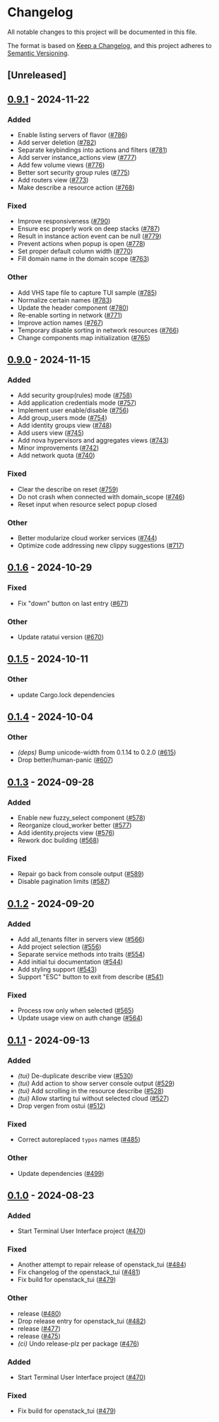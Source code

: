 # Changelog
All notable changes to this project will be documented in this file.

The format is based on [Keep a Changelog](https://keepachangelog.com/en/1.0.0/),
and this project adheres to [Semantic Versioning](https://semver.org/spec/v2.0.0.html).

## [Unreleased]

## [0.9.1](https://github.com/gtema/openstack/compare/openstack_tui-v0.9.0...openstack_tui-v0.9.1) - 2024-11-22

### Added

- Enable listing servers of flavor ([#786](https://github.com/gtema/openstack/pull/786))
- Add server deletion ([#782](https://github.com/gtema/openstack/pull/782))
- Separate keybindings into actions and filters ([#781](https://github.com/gtema/openstack/pull/781))
- Add server instance_actions view ([#777](https://github.com/gtema/openstack/pull/777))
- Add few volume views ([#776](https://github.com/gtema/openstack/pull/776))
- Better sort security group rules ([#775](https://github.com/gtema/openstack/pull/775))
- Add routers view ([#773](https://github.com/gtema/openstack/pull/773))
- Make describe a resource action ([#768](https://github.com/gtema/openstack/pull/768))

### Fixed

- Improve responsiveness ([#790](https://github.com/gtema/openstack/pull/790))
- Ensure esc properly work on deep stacks ([#787](https://github.com/gtema/openstack/pull/787))
- Result in instance action event can be null ([#779](https://github.com/gtema/openstack/pull/779))
- Prevent actions when popup is open ([#778](https://github.com/gtema/openstack/pull/778))
- Set proper default column width ([#770](https://github.com/gtema/openstack/pull/770))
- Fill domain name in the domain scope ([#763](https://github.com/gtema/openstack/pull/763))

### Other

- Add VHS tape file to capture TUI sample ([#785](https://github.com/gtema/openstack/pull/785))
- Normalize certain names ([#783](https://github.com/gtema/openstack/pull/783))
- Update the header component ([#780](https://github.com/gtema/openstack/pull/780))
- Re-enable sorting in network ([#771](https://github.com/gtema/openstack/pull/771))
- Improve action names ([#767](https://github.com/gtema/openstack/pull/767))
- Temporary disable sorting in network resources ([#766](https://github.com/gtema/openstack/pull/766))
- Change components map initialization ([#765](https://github.com/gtema/openstack/pull/765))

## [0.9.0](https://github.com/gtema/openstack/compare/openstack_tui-v0.1.6...openstack_tui-v0.9.0) - 2024-11-15

### Added

- Add security group(rules) mode ([#758](https://github.com/gtema/openstack/pull/758))
- Add application credentials mode ([#757](https://github.com/gtema/openstack/pull/757))
- Implement user enable/disable ([#756](https://github.com/gtema/openstack/pull/756))
- Add group_users mode ([#754](https://github.com/gtema/openstack/pull/754))
- Add identity groups view ([#748](https://github.com/gtema/openstack/pull/748))
- Add users view ([#745](https://github.com/gtema/openstack/pull/745))
- Add nova hypervisors and aggregates views ([#743](https://github.com/gtema/openstack/pull/743))
- Minor improvements ([#742](https://github.com/gtema/openstack/pull/742))
- Add network quota ([#740](https://github.com/gtema/openstack/pull/740))

### Fixed

- Clear the describe on reset ([#759](https://github.com/gtema/openstack/pull/759))
- Do not crash when connected with domain_scope ([#746](https://github.com/gtema/openstack/pull/746))
- Reset input when resource select popup closed

### Other

- Better modularize cloud worker services ([#744](https://github.com/gtema/openstack/pull/744))
- Optimize code addressing new clippy suggestions ([#717](https://github.com/gtema/openstack/pull/717))

## [0.1.6](https://github.com/gtema/openstack/compare/openstack_tui-v0.1.5...openstack_tui-v0.1.6) - 2024-10-29

### Fixed

- Fix "down" button on last entry ([#671](https://github.com/gtema/openstack/pull/671))

### Other

- Update ratatui version ([#670](https://github.com/gtema/openstack/pull/670))

## [0.1.5](https://github.com/gtema/openstack/compare/openstack_tui-v0.1.4...openstack_tui-v0.1.5) - 2024-10-11

### Other

- update Cargo.lock dependencies

## [0.1.4](https://github.com/gtema/openstack/compare/openstack_tui-v0.1.3...openstack_tui-v0.1.4) - 2024-10-04

### Other

- *(deps)* Bump unicode-width from 0.1.14 to 0.2.0 ([#615](https://github.com/gtema/openstack/pull/615))
- Drop better/human-panic ([#607](https://github.com/gtema/openstack/pull/607))

## [0.1.3](https://github.com/gtema/openstack/compare/openstack_tui-v0.1.2...openstack_tui-v0.1.3) - 2024-09-28

### Added

- Enable new fuzzy_select component ([#578](https://github.com/gtema/openstack/pull/578))
- Reorganize cloud_worker better ([#577](https://github.com/gtema/openstack/pull/577))
- Add identity.projects view ([#576](https://github.com/gtema/openstack/pull/576))
- Rework doc building ([#568](https://github.com/gtema/openstack/pull/568))

### Fixed

- Repair go back from console output ([#589](https://github.com/gtema/openstack/pull/589))
- Disable pagination limits ([#587](https://github.com/gtema/openstack/pull/587))

## [0.1.2](https://github.com/gtema/openstack/compare/openstack_tui-v0.1.1...openstack_tui-v0.1.2) - 2024-09-20

### Added

- Add all_tenants filter in servers view ([#566](https://github.com/gtema/openstack/pull/566))
- Add project selection ([#556](https://github.com/gtema/openstack/pull/556))
- Separate service methods into traits ([#554](https://github.com/gtema/openstack/pull/554))
- Add initial tui documentation ([#544](https://github.com/gtema/openstack/pull/544))
- Add styling support ([#543](https://github.com/gtema/openstack/pull/543))
- Support "ESC" button to exit from describe ([#541](https://github.com/gtema/openstack/pull/541))

### Fixed

- Process row only when selected ([#565](https://github.com/gtema/openstack/pull/565))
- Update usage view on auth change ([#564](https://github.com/gtema/openstack/pull/564))

## [0.1.1](https://github.com/gtema/openstack/compare/openstack_tui-v0.1.0...openstack_tui-v0.1.1) - 2024-09-13

### Added

- *(tui)* De-duplicate describe view ([#530](https://github.com/gtema/openstack/pull/530))
- *(tui)* Add action to show server console output ([#529](https://github.com/gtema/openstack/pull/529))
- *(tui)* Add scrolling in the resource describe ([#528](https://github.com/gtema/openstack/pull/528))
- *(tui)* Allow starting tui without selected cloud ([#527](https://github.com/gtema/openstack/pull/527))
- Drop vergen from ostui ([#512](https://github.com/gtema/openstack/pull/512))

### Fixed

- Correct autoreplaced `typos` names ([#485](https://github.com/gtema/openstack/pull/485))

### Other

- Update dependencies ([#499](https://github.com/gtema/openstack/pull/499))

## [0.1.0](https://github.com/gtema/openstack/releases/tag/openstack_tui-v0.1.0) - 2024-08-23

### Added
- Start Terminal User Interface project ([#470](https://github.com/gtema/openstack/pull/470))

### Fixed
- Another attempt to repair release of openstack_tui ([#484](https://github.com/gtema/openstack/pull/484))
- Fix changelog of the openstack_tui ([#481](https://github.com/gtema/openstack/pull/481))
- Fix build for openstack_tui ([#479](https://github.com/gtema/openstack/pull/479))

### Other
- release ([#480](https://github.com/gtema/openstack/pull/480))
- Drop release entry for openstack_tui ([#482](https://github.com/gtema/openstack/pull/482))
- release ([#477](https://github.com/gtema/openstack/pull/477))
- release ([#475](https://github.com/gtema/openstack/pull/475))
- *(ci)* Undo release-plz per package ([#476](https://github.com/gtema/openstack/pull/476))

### Added
- Start Terminal User Interface project ([#470](https://github.com/gtema/openstack/pull/470))

### Fixed
- Fix build for openstack_tui ([#479](https://github.com/gtema/openstack/pull/479))
